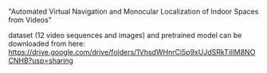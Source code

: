 "Automated Virtual Navigation and Monocular Localization of Indoor Spaces from Videos"

dataset (12 video sequences and images) and pretrained model can be downloaded from here: https://drive.google.com/drive/folders/1VhsdWHnrCi5p9xUJdSRkTiIIM8NOCNHB?usp=sharing
